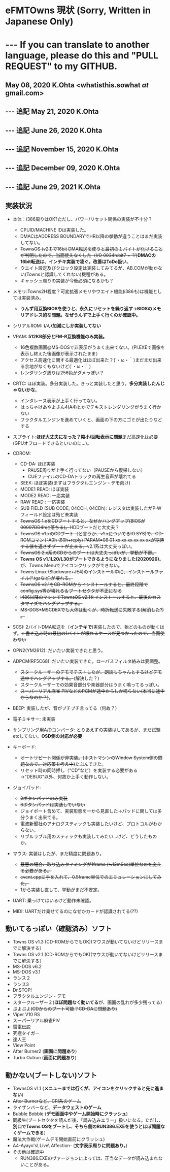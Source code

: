 # eFMTOwns 現状 (Sorry, Written in Japanese Only)
# --- If you can translate to another language, please do this and "PULL REQUEST" to my GITHUB.
## May 08, 2020 K.Ohta <whatisthis.sowhat _at_ gmail.com>
## --- 追記 May 21, 2020 K.Ohta
## --- 追記 June 26, 2020 K.Ohta
## --- 追記 November 15, 2020 K.Ohta
## --- 追記 December 09, 2020 K.Ohta
## --- 追記 June 29, 2021 K.Ohta

## 実装状況
- 本体：i386周りはOK?ただし、パワー/リセット関係の実装が不十分？
  - CPUID/MACHINE IDは実装した。
  - DMACはADDRESS BOUNDARYでHR以降の挙動が違うことはまだ実装してない。
  - ~~TownsOS (v2.1)で16bit DMA転送を使うと最初の１バイトが化けることが判明したので、当面使えなくした（I/O 0034h:bit7 = '1')~~**DMACの16bit転送は、インチキ実装で凌ぐ。改善はToDo扱い**。
  - ウエイト設定及びクロック設定は実装してみてるが、AB.COMが動かない(Townsと認識してくれない)機種がある。
  - キャッシュ周りの実装が今後必須になるかも？
- メモリ:Towns2H程度？可変拡張メモリやウエイト機能(i386も)は機能としては実装済み。
  - **うんず用互換BIOSを使うと、永久にリセットを繰り返す→BIOSのメモリアドレス的な問題。なぜうんずで上手く行くのか確認中。**
- シリアルROM: **いい加減にしか実装してない**
- VRAM: **512KB部分とFM-R互換機能のみ実装。**
  - 16色複数画面@MS-DOSで非表示がうまく出来てない。(PI.EXEで画像を表示し終えた後画像が表示されたまま）
  - アクセス高速化に関する最適化はほぼ出来た？(´・ω・｀)まだまだ出来る余地がなくもないけど(´・ω・｀)
  - ~~レンダリング周りは256色がダメっぽい？~~
- CRTC: ほぼ実装。多分実装した。きっと実装したと思う。**多分実装したんじゃないかな**。
  - インタレース表示が上手く行ってない。
  - はっちゃけあやよさん4(A4)とかでテキストレンダリングがうまく行かない
  - フラクタルエンジンを進めていくと、画面の下の方にゴミが出たりなどする
- スプライト:**ほぼ大丈夫になった？縮小/回転表示に問題**まだ高速化は必要(GPUオフロードできるといいのに…)。
- CDROM:
  - CD-DA: ほぼ実装
    - PAUSE周りが上手く行ってない（PAUSEから復帰しない）
	- CUEファイルのCD-DAトラックの再生音声が壊れてる
  - SEEK: ほぼ実装(まずはフラクタルエンジン・デモ向け)
  - MODE1 READ: ほぼ実装
  - MODE2 READ: 一応実装
  - RAW READ  : 一応実装
  - SUB FIELD (SUB CODE; 04CCH, 04CDh): レジスタは実装したがP-Wフィールド設定は殆ど未実装
  - ~~TownsOS 1.xをCDブートすると、なぜかハングアップ(BIOSが00007DD4hに落ちる)。~~HDDブートだと大丈夫？
  - ~~TownsOS v1.xのCDブート（と言うか、v1.xについてるIO.SYS)で、CD-ROMコマンドA0h (80h+reply) PARAM=08 01 xx xx xx xx xx xxが期待する値を返さずブートが止まる。~~v2.1系は大丈夫っぽい。
  - ~~TownsOS 2.x系のCDからのブートは大丈夫っぽいが、挙動が不審。~~
  - **Towns OS v1.1L20/L30がブートできるようになりました(2020926)**。が、Towns Menuでアイコンクリックができない。
  - ~~Towns Linux (Slackware+JE4)のインストール中に、インストールファイル(*.tgzなど)が壊れる。~~
  - ~~TownsOS v2.1をCD-ROMからインストールすると、最終段階でconfig.sys等が壊れる＆ブートセクタが不正になる~~
  - ~~i486以降のマシンでTownsOS v2.1をインストールすると、最後のカスタマイズでハングアップする。~~
  - ~~MS-DOS+MSCDEXでも大体は動くが、時折転送に失敗する(解消した?)  。~~
  
- SCSI: 2バイトDMA転送を（**インチキで**)実装したので、殆どのものが動くはず。~~←書き込み時の最初の1バイトが壊れるケースが見つかったので、当面使わない~~
- OPN2(YM2612): だいたい実装できたと思う。
- ADPCM(RF5C68): だいたい実装できた。ローパスフィルタ絡みは要調整。
  - ~~スタークルーザーのデモでテストしたが、朗読もちゃんとするけどデモ途中でハングアップする。~~(解決した？)
  - スタークルーザーでの効果音部分や楽器部分はうまく鳴ってるっぽい。
  - ~~スーパーリアル麻雀 PIVなどのPCMが途中からしか鳴らない(本当に途中からなのか？)~~。
- BEEP: 実装したが、音がプチプチ言ってる（何故？）
- 電子ミキサー: 未実装
- サンプリング用A/Dコンバータ: とりあえずの実装はしてあるが、まだ試験etcしてない。**OSD側の対応が必要**
- キーボード: 
  - ~~オートリピート関係が非実装。(ホストマシンのWindow System側の問題なので、対応策を考え中)~~たぶんできた。
  - リセット時の同時押し（"CD"など）を実装する必要がある→"DEBUG"以外、何故か上手く動作しない。
- ジョイパッド: 
  - ~~2ボタンパッドのみ実装~~
  - ~~6ボタンパッドは実装していない~~
  - ジョイポート含めて、実装形態を一から見直した→パッドに関しては多分うまく出来てる。
  - 電波新聞社のアナログスティックも実装したいけど、プロトコルがわからない。
  - リブルラブル用のスティックも実装してみたい…けど、どうしたものか。
- マウス: 実装はしたが、まだ精度に問題あり。
  - ~~最悪の場合、取り込みタイミングが1frame (≒13mSec)単位なのを変える必要がある。~~
  - ~~event.cppに手を入れて、0.5frame単位でのエミュレーションにしてみた。~~
  - 1から実装し直して、挙動がまだ不安定。
- UART: 乗っけてはいるけど動作未確認。
- MIDI: UARTだけ乗せてるのになぜかカードが認識されてる(??)

## 動いてるっぽい（確認済み）ソフト
- Towns OS v1.3 (CD-ROMからでもOK)(マウスが動いてないけどリリースまでに解決する）
- Towns OS v2.1 (CD-ROMからでもOK)(マウスが動いてないけどリリースまでに解決する）
- MS-DOS v6.2
- MS-DOS v3.1
- ランス２
- ランス3 
- Dr.STOP!
- フラクタルエンジン・デモ
- スタークルーザー２(**ほぼ問題なく動いてる**が、画面の乱れが多少残ってる）
- ぷよぷよ~~(CDからのブート可能？CD-DAに問題あり)~~
- Viper V10 RS
- スーパーリアル麻雀PIV
- 雷電伝説
- 究極タイガー
- 達人王
- View Point
- After Burner2 (**画面に問題あり**)
- Turbo Outrun (**画面に問題あり**)

## 動かない(ブートしない)ソフト
- TownsOS v1.1 (**メニューまでは行くが、アイコンをクリックすると先に進まない**)
- ~~After Burnerなど、CRI系のゲーム~~
- ライザンバーなど、**データウェストのゲーム**
- Bubble Bobble (**デモ画面中やゲーム開始時にクラッシュ**)
- 同級生(ブートセクタを読んだ後、「読み込みエラー」扱いになる。ただし、**別口でTowns OSをブートし、そちら側のRUN386.EXEを使うとほぼ問題なくゲームできる**）
- 魔法大作戦(ゲームデモ開始直前にクラッシュ)
- A4-Ayayo\'s\ Live\ Affection- (**文字表示周りに問題あり。**)
- その他は確認中
  - RUN386.EXEのヴァージョンによっては、正当なデータが読み込まれないことがある。
  
